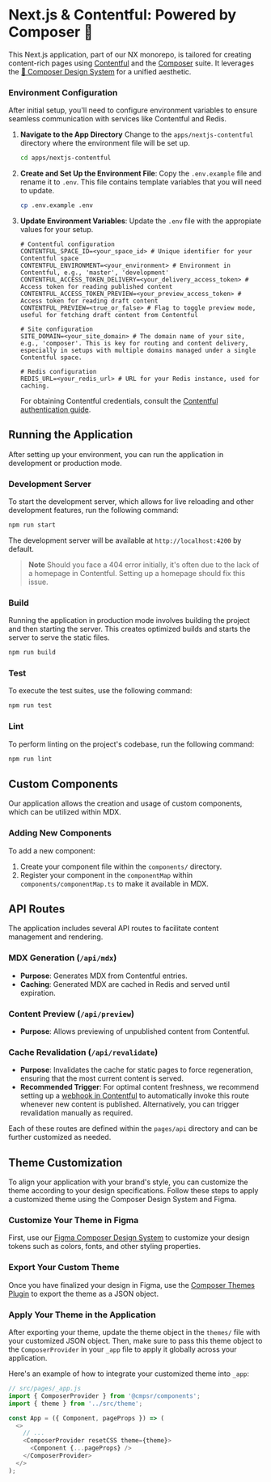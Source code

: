 # Next.js & Contentful: Powered by Composer 🚀

This Next.js application, part of our NX monorepo, is tailored for creating content-rich pages using [Contentful](https://www.contentful.com/) and the [Composer](https://cmpsr.io/) suite. It leverages the [🎨 Composer Design System](https://www.figma.com/community/file/1117071742977134044/composer-design-system) for a unified aesthetic.

### Environment Configuration

After initial setup, you'll need to configure environment variables to ensure seamless communication with services like Contentful and Redis.

1. **Navigate to the App Directory**
   Change to the `apps/nextjs-contentful` directory where the environment file will be set up.

   ```bash
   cd apps/nextjs-contentful
   ```

2. **Create and Set Up the Environment File**:
   Copy the `.env.example` file and rename it to `.env`. This file contains template variables that you will need to update.

   ```bash
   cp .env.example .env
   ```

3. **Update Environment Variables**:
   Update the `.env` file with the appropiate values for your setup.

   ```plaintext
   # Contentful configuration
   CONTENTFUL_SPACE_ID=<your_space_id> # Unique identifier for your Contentful space
   CONTENTFUL_ENVIRONMENT=<your_environment> # Environment in Contentful, e.g., 'master', 'development'
   CONTENTFUL_ACCESS_TOKEN_DELIVERY=<your_delivery_access_token> # Access token for reading published content
   CONTENTFUL_ACCESS_TOKEN_PREVIEW=<your_preview_access_token> # Access token for reading draft content
   CONTENTFUL_PREVIEW=<true_or_false> # Flag to toggle preview mode, useful for fetching draft content from Contentful

   # Site configuration
   SITE_DOMAIN=<your_site_domain> # The domain name of your site, e.g., 'composer'. This is key for routing and content delivery, especially in setups with multiple domains managed under a single Contentful space.

   # Redis configuration
   REDIS_URL=<your_redis_url> # URL for your Redis instance, used for caching.
   ```

   For obtaining Contentful credentials, consult the [Contentful authentication guide](https://www.contentful.com/developers/docs/references/authentication/).

## Running the Application

After setting up your environment, you can run the application in development or production mode.

### Development Server

To start the development server, which allows for live reloading and other development features, run the following command:

```bash
npm run start
```

The development server will be available at `http://localhost:4200` by default.

> **Note**
> Should you face a 404 error initially, it's often due to the lack of a homepage in Contentful. Setting up a homepage should fix this issue.

### Build

Running the application in production mode involves building the project and then starting the server. This creates optimized builds and starts the server to serve the static files.

```bash
npm run build
```

### Test

To execute the test suites, use the following command:

```bash
npm run test
```

### Lint

To perform linting on the project's codebase, run the following command:

```bash
npm run lint
```

## Custom Components

Our application allows the creation and usage of custom components, which can be utilized within MDX.

### Adding New Components

To add a new component:

1. Create your component file within the `components/` directory.
2. Register your component in the `componentMap` within `components/componentMap.ts` to make it available in MDX.

## API Routes

The application includes several API routes to facilitate content management and rendering.

### MDX Generation (`/api/mdx`)

- **Purpose**: Generates MDX from Contentful entries.
- **Caching**: Generated MDX are cached in Redis and served until expiration.

### Content Preview (`/api/preview`)

- **Purpose**: Allows previewing of unpublished content from Contentful.

### Cache Revalidation (`/api/revalidate`)

- **Purpose**: Invalidates the cache for static pages to force regeneration, ensuring that the most current content is served.
- **Recommended Trigger**: For optimal content freshness, we recommend setting up a [webhook in Contentful](https://www.contentful.com/developers/docs/webhooks/overview/) to automatically invoke this route whenever new content is published. Alternatively, you can trigger revalidation manually as required.

Each of these routes are defined within the `pages/api` directory and can be further customized as needed.

## Theme Customization

To align your application with your brand's style, you can customize the theme according to your design specifications. Follow these steps to apply a customized theme using the Composer Design System and Figma.

### Customize Your Theme in Figma

First, use our [Figma Composer Design System](https://www.figma.com/community/file/1117071742977134044/composer-design-system) to customize your design tokens such as colors, fonts, and other styling properties.

### Export Your Custom Theme

Once you have finalized your design in Figma, use the [Composer Themes Plugin](https://www.figma.com/community/plugin/1131606090957780017/composer-themes) to export the theme as a JSON object.

### Apply Your Theme in the Application

After exporting your theme, update the theme object in the `themes/` file with your customized JSON object. Then, make sure to pass this theme object to the `ComposerProvider` in your `_app` file to apply it globally across your application.

Here's an example of how to integrate your customized theme into `_app`:

```javascript
// src/pages/_app.js
import { ComposerProvider } from '@cmpsr/components';
import { theme } from '../src/theme';

const App = ({ Component, pageProps }) => (
  <>
    // ...
    <ComposerProvider resetCSS theme={theme}>
      <Component {...pageProps} />
    </ComposerProvider>
  </>
);
```
